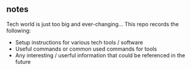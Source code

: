 ## notes

Tech world is just too big and ever-changing...
This repo records the following:
- Setup instructions for various tech tools / software
- Useful commands or common used commands for tools
- Any interesting / userful information that could be referenced in the future
